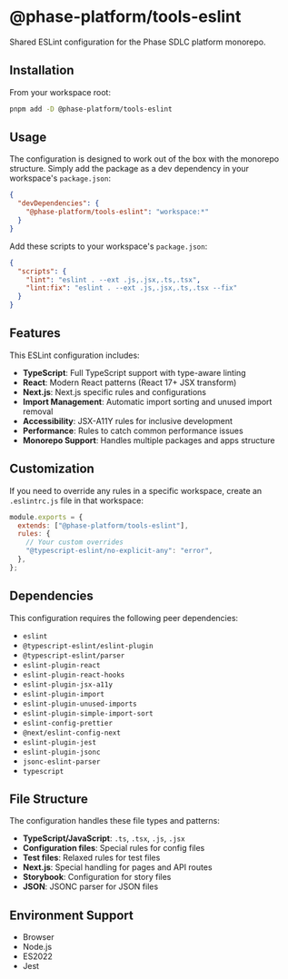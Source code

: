 # @phase-platform/tools-eslint

Shared ESLint configuration for the Phase SDLC platform monorepo.

## Installation

From your workspace root:

```bash
pnpm add -D @phase-platform/tools-eslint
```

## Usage

The configuration is designed to work out of the box with the monorepo structure. Simply add the package as a dev dependency in your workspace's `package.json`:

```json
{
  "devDependencies": {
    "@phase-platform/tools-eslint": "workspace:*"
  }
}
```

Add these scripts to your workspace's `package.json`:

```json
{
  "scripts": {
    "lint": "eslint . --ext .js,.jsx,.ts,.tsx",
    "lint:fix": "eslint . --ext .js,.jsx,.ts,.tsx --fix"
  }
}
```

## Features

This ESLint configuration includes:

- **TypeScript**: Full TypeScript support with type-aware linting
- **React**: Modern React patterns (React 17+ JSX transform)
- **Next.js**: Next.js specific rules and configurations
- **Import Management**: Automatic import sorting and unused import removal
- **Accessibility**: JSX-A11Y rules for inclusive development
- **Performance**: Rules to catch common performance issues
- **Monorepo Support**: Handles multiple packages and apps structure

## Customization

If you need to override any rules in a specific workspace, create an `.eslintrc.js` file in that workspace:

```javascript
module.exports = {
  extends: ["@phase-platform/tools-eslint"],
  rules: {
    // Your custom overrides
    "@typescript-eslint/no-explicit-any": "error",
  },
};
```

## Dependencies

This configuration requires the following peer dependencies:

- `eslint`
- `@typescript-eslint/eslint-plugin`
- `@typescript-eslint/parser`
- `eslint-plugin-react`
- `eslint-plugin-react-hooks`
- `eslint-plugin-jsx-a11y`
- `eslint-plugin-import`
- `eslint-plugin-unused-imports`
- `eslint-plugin-simple-import-sort`
- `eslint-config-prettier`
- `@next/eslint-config-next`
- `eslint-plugin-jest`
- `eslint-plugin-jsonc`
- `jsonc-eslint-parser`
- `typescript`

## File Structure

The configuration handles these file types and patterns:

- **TypeScript/JavaScript**: `.ts`, `.tsx`, `.js`, `.jsx`
- **Configuration files**: Special rules for config files
- **Test files**: Relaxed rules for test files
- **Next.js**: Special handling for pages and API routes
- **Storybook**: Configuration for story files
- **JSON**: JSONC parser for JSON files

## Environment Support

- Browser
- Node.js
- ES2022
- Jest
